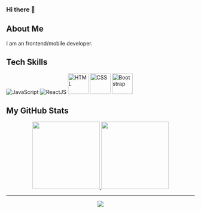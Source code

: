 ### Hi there 👋

<!--
**Skotee/Skotee** is a ✨ _special_ ✨ repository because its `README.md` (this file) appears on your GitHub profile.

Here are some ideas to get you started:

- 🔭 I’m currently working on ...
- 🌱 I’m currently learning ...
- 👯 I’m looking to collaborate on ...
- 🤔 I’m looking for help with ...
- 💬 Ask me about ...
- 📫 How to reach me: ...
- 😄 Pronouns: ...
- ⚡ Fun fact: ...
-->

<h2>About Me</h2> 
<p class="text-justify">I am an frontend/mobile developer. </p>

<h2>Tech Skills</h2>

<p align="left">
  <img src="https://raw.githubusercontent.com/devicons/devicon/v2.15.1/icons/javascript/javascript-original.svg height="55" title="JavaScript"/>
  <img src="https://raw.githubusercontent.com/devicons/devicon/v2.15.1/icons/react/react-original.svg height="55" title="ReactJS"/>
  <img src="https://cdn.jsdelivr.net/gh/devicons/devicon/icons/html5/html5-plain.svg" height="55" title="HTML" />
  <img src="https://cdn.jsdelivr.net/gh/devicons/devicon/icons/css3/css3-original.svg" height="55" title="CSS"/>
  <img src="https://cdn.jsdelivr.net/gh/devicons/devicon/icons/bootstrap/bootstrap-original.svg" height="55" title="Bootstrap"/>
</p>


<h2>My GitHub Stats</h2>
<div align="center">
<a href="https://git.io/streak-stats">
  <img  height="180em" src="https://github-readme-stats.vercel.app/api?username=tskotee&show_icons=true&hide_border=true&theme=nord"/>
  <img  height="180em" src="https://github-readme-stats.vercel.app/api/top-langs/?username=skotee&layout=compact&theme=nord&hide_border=true&langs_count=8"/>
</a>
  
<hr/>
  
![](https://komarev.com/ghpvc/?username=skotee&style=flat&color=grey)
